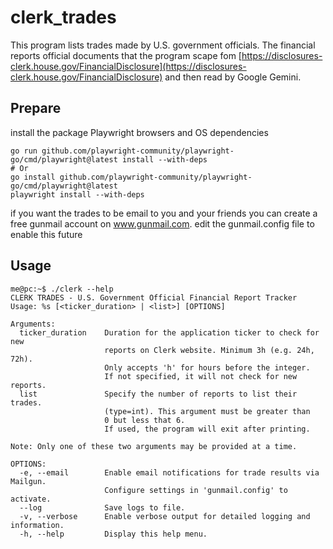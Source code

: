 # clerk_trades
This program lists trades made by U.S. government officials.
The financial reports official documents that the program scape fom [https://disclosures-clerk.house.gov/FinancialDisclosure](https://disclosures-clerk.house.gov/FinancialDisclosure) and then read by Google Gemini.

## Prepare
install the package Playwright browsers and OS dependencies
```
go run github.com/playwright-community/playwright-go/cmd/playwright@latest install --with-deps
# Or
go install github.com/playwright-community/playwright-go/cmd/playwright@latest
playwright install --with-deps
```
if you want the trades to be email to you and your friends you can create a free gunmail account
on www.gunmail.com.
edit the gunmail.config file to enable this future
<br>

## Usage
```
me@pc:~$ ./clerk --help
CLERK TRADES - U.S. Government Official Financial Report Tracker
Usage: %s [<ticker_duration> | <list>] [OPTIONS]

Arguments:
  ticker_duration    Duration for the application ticker to check for new
                     reports on Clerk website. Minimum 3h (e.g. 24h, 72h).
                     Only accepts 'h' for hours before the integer.
                     If not specified, it will not check for new reports.
  list               Specify the number of reports to list their trades.
                     (type=int). This argument must be greater than
                     0 but less that 6.
                     If used, the program will exit after printing.

Note: Only one of these two arguments may be provided at a time.

OPTIONS:
  -e, --email        Enable email notifications for trade results via Mailgun. 
                     Configure settings in 'gunmail.config' to activate.
  --log              Save logs to file.
  -v, --verbose      Enable verbose output for detailed logging and information.
  -h, --help         Display this help menu.
```
<br>
